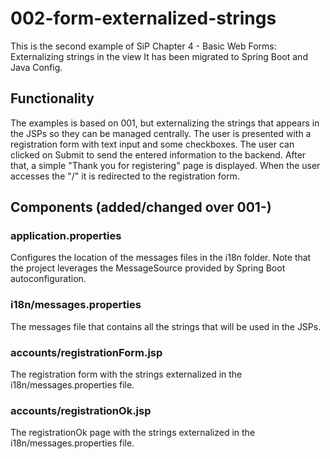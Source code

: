 # 002-form-externalized-strings

This is the second example of SiP Chapter 4 - Basic Web Forms:
	Externalizing strings in the view
It has been migrated to Spring Boot and Java Config.		
				
## Functionality
The examples is based on 001, but externalizing the strings that appears in the JSPs so they can be managed centrally.
The user is presented with a registration form with text input and some checkboxes.	The user can clicked on Submit to send the entered information to the backend. After that, a simple "Thank you for registering" page is displayed.
When the user accesses the "/" it is redirected to the registration form.		

		
## Components (added/changed over 001-)
					
### application.properties
Configures the location of the messages files in the i18n folder. Note that the project leverages the MessageSource provided by Spring Boot autoconfiguration. 

### i18n/messages.properties
The messages file that contains all the strings that will be used in the JSPs.

### accounts/registrationForm.jsp
The registration form with the strings externalized in the i18n/messages.properties file.
			
### accounts/registrationOk.jsp
The registrationOk page with the strings externalized in the i18n/messages.properties file.
